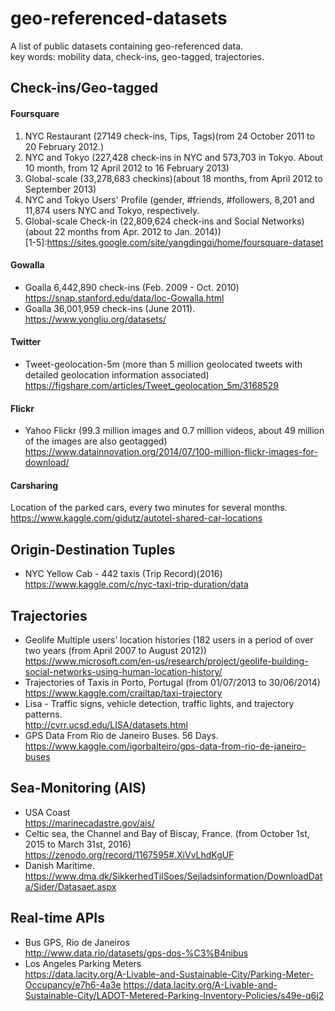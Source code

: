 # geo-referenced-datasets
A list of public datasets containing geo-referenced data. 
<br/>key words: mobility data, check-ins, geo-tagged, trajectories.

## Check-ins/Geo-tagged
#### Foursquare
1. NYC Restaurant (27149 check-ins, Tips, Tags)(rom 24 October 2011 to 20 February 2012.)
2. NYC and Tokyo (227,428 check-ins in NYC and 573,703 in Tokyo. About 10 month, from 12 April 2012 to 16 February 2013)
3. Global-scale (33,278,683 checkins)(about 18 months, from April 2012 to September 2013)
4. NYC and Tokyo Users' Profile (gender, #friends, #followers, 8,201 and 11,874 users NYC and Tokyo, respectively.
5. Global-scale Check-in (22,809,624 check-ins and Social Networks)(about 22 months from Apr. 2012 to Jan. 2014))<br/>
[1-5]:https://sites.google.com/site/yangdingqi/home/foursquare-dataset

#### Gowalla
* Goalla 6,442,890 check-ins (Feb. 2009 - Oct. 2010)
https://snap.stanford.edu/data/loc-Gowalla.html
* Goalla 36,001,959 check-ins (June 2011).
https://www.yongliu.org/datasets/

#### Twitter
* Tweet-geolocation-5m (more than 5 million geolocated tweets with detailed geolocation information associated)
https://figshare.com/articles/Tweet_geolocation_5m/3168529

#### Flickr
* Yahoo  Flickr (99.3 million images and 0.7 million videos, about 49 million of the images are also geotagged) <br/>
https://www.datainnovation.org/2014/07/100-million-flickr-images-for-download/

#### Carsharing
Location of the parked cars, every two minutes for several months. https://www.kaggle.com/gidutz/autotel-shared-car-locations

## Origin-Destination Tuples
* NYC Yellow Cab - 442 taxis (Trip Record)(2016)<br/>
https://www.kaggle.com/c/nyc-taxi-trip-duration/data

## Trajectories
* Geolife Multiple users’ location histories (182 users in a period of over two years (from April 2007 to August 2012))
https://www.microsoft.com/en-us/research/project/geolife-building-social-networks-using-human-location-history/
* Trajectories of Taxis in Porto, Portugal (from 01/07/2013 to 30/06/2014)<br/>
https://www.kaggle.com/crailtap/taxi-trajectory
* Lisa - Traffic signs, vehicle detection, traffic lights, and trajectory patterns.<br/>
http://cvrr.ucsd.edu/LISA/datasets.html
* GPS Data From Rio de Janeiro Buses. 56 Days.
https://www.kaggle.com/igorbalteiro/gps-data-from-rio-de-janeiro-buses

## Sea-Monitoring (AIS)
* USA Coast<br/>
https://marinecadastre.gov/ais/
*  Celtic sea, the Channel and Bay of Biscay, France. (from October 1st, 2015 to March 31st, 2016) <br/>
https://zenodo.org/record/1167595#.XiVvLhdKgUF
* Danish Maritime. <br/>
https://www.dma.dk/SikkerhedTilSoes/Sejladsinformation/DownloadData/Sider/Datasaet.aspx

## Real-time APIs
* Bus GPS, Rio de Janeiros<br/>
http://www.data.rio/datasets/gps-dos-%C3%B4nibus
* Los Angeles Parking Meters<br/>
https://data.lacity.org/A-Livable-and-Sustainable-City/Parking-Meter-Occupancy/e7h6-4a3e
https://data.lacity.org/A-Livable-and-Sustainable-City/LADOT-Metered-Parking-Inventory-Policies/s49e-q6j2

